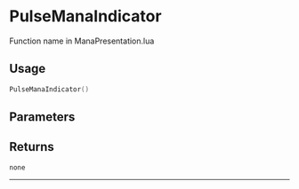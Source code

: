 # PulseManaIndicator
Function name in ManaPresentation.lua
## Usage
```lua
PulseManaIndicator()
```
## Parameters

## Returns
`none`

---